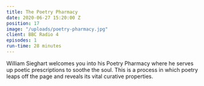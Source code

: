 ```yaml
---
title: The Poetry Pharmacy
date: 2020-06-27 15:20:00 Z
position: 17
image: "/uploads/poetry-pharmacy.jpg"
client: BBC Radio 4
episodes: 1
run-time: 28 minutes
---
```


William Sieghart welcomes you into his Poetry Pharmacy where he serves up poetic prescriptions to soothe the soul. This is a process in which poetry leaps off the page and reveals its vital curative properties.